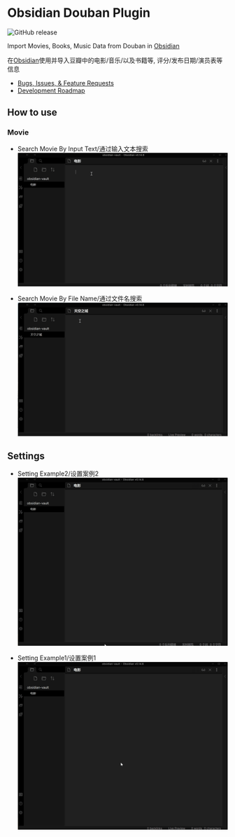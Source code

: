 # Obsidian Douban Plugin
![GitHub release](https://img.shields.io/github/v/release/Wanxp/obsidian-douban)

Import Movies, Books, Music Data from Douban in [Obsidian](https://obsidian.md/)

在[Obsidian](https://obsidian.md/)使用并导入豆瓣中的电影/音乐/以及书籍等, 评分/发布日期/演员表等信息
- [Bugs, Issues, & Feature Requests](https://github.com/Wanxp/obsidian-douban/issues)
- [Development Roadmap](https://github.com/users/Wanxp/projects/1)

## How to use
### Movie
- Search Movie By Input Text/通过输入文本搜索
![Search Movie By Input Text](./doc/search_by_input.gif)

- Search Movie By File Name/通过文件名搜索
![Search Movie By File Name](./doc/search_by_file_name.gif)

## Settings
- Setting Example2/设置案例2
![Setting Example2](./doc/setting_zh.gif)


- Setting Example1/设置案例1
![Setting Example1](./doc/setting_en.gif)

